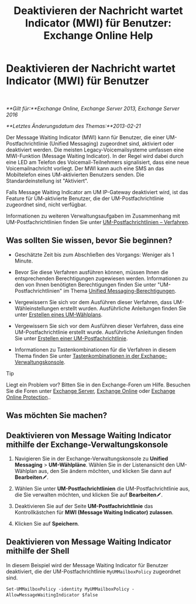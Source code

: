﻿---
title: 'Deaktivieren der Nachricht wartet Indicator (MWI) für Benutzer: Exchange Online Help'
TOCTitle: Deaktivieren der Nachricht wartet Indicator (MWI) für Benutzer
ms:assetid: 51cd6dc4-11d1-4eb9-a6c6-1965fcd24267
ms:mtpsurl: https://technet.microsoft.com/de-de/library/JJ673525(v=EXCHG.150)
ms:contentKeyID: 50554821
ms.date: 05/23/2018
mtps_version: v=EXCHG.150
ms.translationtype: MT
---

# Deaktivieren der Nachricht wartet Indicator (MWI) für Benutzer

 

_**Gilt für:**Exchange Online, Exchange Server 2013, Exchange Server 2016_

_**Letztes Änderungsdatum des Themas:**2013-02-21_

Der Message Waiting Indicator (MWI) kann für Benutzer, die einer UM-Postfachrichtlinie (Unified Messaging) zugeordnet sind, aktiviert oder deaktiviert werden. Die meisten Legacy-Voicemailsysteme umfassen eine MWI-Funktion (Message Waiting Indicator). In der Regel wird dabei durch eine LED am Telefon des Voicemail-Teilnehmers signalisiert, dass eine neue Voicemailnachricht vorliegt. Der MWI kann auch eine SMS an das Mobiltelefon eines UM-aktivierten Benutzers senden. Die Standardeinstellung ist "Aktiviert".

Falls Message Waiting Indicator am UM IP-Gateway deaktiviert wird, ist das Feature für UM-aktivierte Benutzer, die der UM-Postfachrichtlinie zugeordnet sind, nicht verfügbar.

Informationen zu weiteren Verwaltungsaufgaben im Zusammenhang mit UM-Postfachrichtlinien finden Sie unter [UM-Postfachrichtlinien – Verfahren](um-mailbox-policy-procedures-exchange-2013-help.md).

## Was sollten Sie wissen, bevor Sie beginnen?

  - Geschätzte Zeit bis zum Abschließen des Vorgangs: Weniger als 1 Minute.

  - Bevor Sie diese Verfahren ausführen können, müssen Ihnen die entsprechenden Berechtigungen zugewiesen werden. Informationen zu den von Ihnen benötigten Berechtigungen finden Sie unter "UM-Postfachrichtlinien" im Thema [Unified Messaging-Berechtigungen](unified-messaging-permissions-exchange-2013-help.md).

  - Vergewissern Sie sich vor dem Ausführen dieser Verfahren, dass UM-Wähleinstellungen erstellt wurden. Ausführliche Anleitungen finden Sie unter [Erstellen eines UM-Wählplans](create-a-um-dial-plan-exchange-2013-help.md).

  - Vergewissern Sie sich vor dem Ausführen dieser Verfahren, dass eine UM-Postfachrichtlinie erstellt wurde. Ausführliche Anleitungen finden Sie unter [Erstellen einer UM-Postfachrichtlinie](create-a-um-mailbox-policy-exchange-2013-help.md).

  - Informationen zu Tastenkombinationen für die Verfahren in diesem Thema finden Sie unter [Tastenkombinationen in der Exchange-Verwaltungskonsole](keyboard-shortcuts-in-the-exchange-admin-center-exchange-online-protection-help.md).


> [!TIP]
> Liegt ein Problem vor? Bitten Sie in den Exchange-Foren um Hilfe. Besuchen Sie die Foren unter <A href="https://go.microsoft.com/fwlink/p/?linkid=60612">Exchange Server</A>, <A href="https://go.microsoft.com/fwlink/p/?linkid=267542">Exchange Online</A> oder <A href="https://go.microsoft.com/fwlink/p/?linkid=285351">Exchange Online Protection</A>..



## Was möchten Sie machen?

## Deaktivieren von Message Waiting Indicator mithilfe der Exchange-Verwaltungskonsole

1.  Navigieren Sie in der Exchange-Verwaltungskonsole zu **Unified Messaging** \> **UM-Wählpläne**. Wählen Sie in der Listenansicht den UM-Wählplan aus, den Sie ändern möchten, und klicken Sie dann auf **Bearbeiten**![Bearbeitungssymbol](images/Bb124582.6f53ccb2-1f13-4c02-bea0-30690e6ea71d(EXCHG.150).gif "Bearbeitungssymbol").

2.  Wählen Sie unter **UM-Postfachrichtlinien** die UM-Postfachrichtlinie aus, die Sie verwalten möchten, und klicken Sie auf **Bearbeiten**![Bearbeitungssymbol](images/Bb124582.6f53ccb2-1f13-4c02-bea0-30690e6ea71d(EXCHG.150).gif "Bearbeitungssymbol").

3.  Deaktivieren Sie auf der Seite **UM-Postfachrichtlinie** das Kontrollkästchen für **MWI (Message Waiting Indicator) zulassen**.

4.  Klicken Sie auf **Speichern**.

## Deaktivieren von Message Waiting Indicator mithilfe der Shell

In diesem Beispiel wird der Message Waiting Indicator für Benutzer deaktiviert, die der UM-Postfachrichtlinie `MyUMMailboxPolicy` zugeordnet sind.

    Set-UMMailboxPolicy -identity MyUMMailboxPolicy -AllowMessageWaitingIndicator $false

